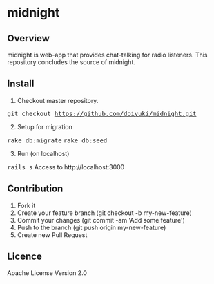 # midnight

## Overview

midnight is web-app that provides chat-talking for radio listeners.
This repository concludes the source of midnight.

## Install

1. Checkout master repository.

<tt>git checkout https://github.com/doiyuki/midnight.git</tt>

2. Setup for migration

<tt>rake db:migrate</tt>
<tt>rake db:seed</tt>

3. Run (on localhost)

<tt>rails s</tt>
Access to http://localhost:3000

## Contribution

1. Fork it
2. Create your feature branch (git checkout -b my-new-feature)
3. Commit your changes (git commit -am 'Add some feature')
4. Push to the branch (git push origin my-new-feature)
5. Create new Pull Request

## Licence

Apache License Version 2.0
